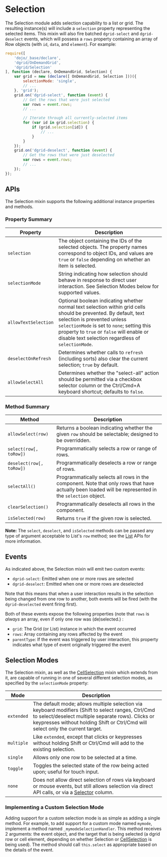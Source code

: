 # Selection

The Selection module adds selection capability to a list or grid. The resulting
instance(s) will include a `selection` property representing the selected items.
This mixin will also fire batched `dgrid-select` and `dgrid-deselect` events,
which will possess a `rows` property containing an array of Row objects (with
`id`, `data`, and `element`). For example:

```js
require([
    'dojo/_base/declare',
    'dgrid/OnDemandGrid',
    'dgrid/Selection'
], function (declare, OnDemandGrid, Selection) {
    var grid = new (declare([ OnDemandGrid, Selection ]))({
        selectionMode: 'single',
        // ...
    }, 'grid');
    grid.on('dgrid-select', function (event) {
        // Get the rows that were just selected
        var rows = event.rows;
        // ...

        // Iterate through all currently-selected items
        for (var id in grid.selection) {
            if (grid.selection[id]) {
                // ...
            }
        }
    });
    grid.on('dgrid-deselect', function (event) {
        // Get the rows that were just deselected
        var rows = event.rows;
        // ...
    });
});
```

## APIs

The Selection mixin supports the following additional instance properties and methods.

### Property Summary

Property | Description
-------- | -----------
`selection` | The object containing the IDs of the selected objects. The property names correspond to object IDs, and values are `true` or `false` depending on whether an item is selected.
`selectionMode` | String indicating how selection should behave in response to direct user interaction. See Selection Modes below for supported values.
`allowTextSelection` | Optional boolean indicating whether normal text selection within grid cells should be prevented.  By default, text selection is prevented unless `selectionMode` is set to `none`; setting this property to `true` or `false` will enable or disable text selection regardless of `selectionMode`.
`deselectOnRefresh`| Determines whether calls to `refresh` (including sorts) also clear the current selection; `true` by default.
`allowSelectAll`| Determines whether the "select-all" action should be permitted via a checkbox selector column or the Ctrl/Cmd+A keyboard shortcut; defaults to `false`.

### Method Summary

Method | Description
------ | -----------
`allowSelect(row)`| Returns a boolean indicating whether the given `row` should be selectable; designed to be overridden.
`select(row[, toRow])`| Programmatically selects a row or range of rows.
`deselect(row[, toRow])`| Programmatically deselects a row or range of rows.
`selectAll()`| Programmatically selects all rows in the component. Note that only rows that have actually been loaded will be represented in the `selection` object.
`clearSelection()`| Programmatically deselects all rows in the component.
`isSelected(row)`| Returns `true` if the given row is selected.

**Note:** The `select`, `deselect`, and `isSelected` methods can be passed any
type of argument acceptable to List's `row` method; see the [List](../core-components/List.md) APIs for
more information.


## Events

As indicated above, the Selection mixin will emit two custom events:

* `dgrid-select`: Emitted when one or more rows are selected
* `dgrid-deselect`: Emitted when one or more rows are deselected

Note that this means that when a user interaction results in the selection being
changed from one row to another, both events will be fired (with the
`dgrid-deselected` event firing first).

Both of these events expose the following properties (note that `rows` is
*always* an array, even if only one row was (de)selected.) :

* `grid`: The Grid (or List) instance in which the event occurred
* `rows`: Array containing any rows affected by the event
* `parentType`: If the event was triggered by user interaction, this property indicates what type of event originally triggered the event


## Selection Modes

The Selection mixin, as well as the [CellSelection](CellSelection.md) mixin which extends from
it, are capable of running in one of several different selection modes, as
specified by the `selectionMode` property:

Mode | Description
---- | -----------
`extended` | The default mode; allows multiple selection via keyboard modifiers (Shift to select ranges, Ctrl/Cmd to select/deselect multiple separate rows).  Clicks or keypresses without holding Shift or Ctrl/Cmd will select only the current target.
`multiple` | Like `extended`, except that clicks or keypresses without holding Shift or Ctrl/Cmd will add to the existing selection.
`single` | Allows only one row to be selected at a time.
`toggle` | Toggles the selected state of the row being acted upon; useful for touch input.
`none` | Does not allow direct selection of rows via keyboard or mouse events, but still allows selection via direct API calls, or via a [Selector](Selector.md) column.

### Implementing a Custom Selection Mode

Adding support for a custom selection mode is as simple as adding a single method.
For example, to add support for a custom mode named `mymode`, implement a method named `_mymodeSelectionHandler`.
This method receives 2 arguments: the event object, and the target that is being selected (a
dgrid row or cell element, depending on whether Selection or [CellSelection](CellSelection.md)
is being used).  The method should call `this.select` as appropriate based on
the details of the event.
